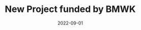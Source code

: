 ---
date: 2022-09-01
title: "New Project funded by BMWK"
abstract:

text: |
    RSiM is involved in a new project '<b>EOekoLand</b>: Earth Observation and Artificial Intelligence for Monitoring Organic Agriculture' funded by the German Federal Ministry for Economic Affairs and Climate Action for the period 2022-2025. In this project, we will collaborate with the <a href="https://www.thuenen.de/theo" target="_blank">Thünen-Institut</a> and <a href="https://www.fibl.org/de/" target="_blank">the Research Institute of Organic Agriculture (FiBL)</a> in Germany.

main_page_image: EOekoland.jpg
image_copyright: BÖLW
---